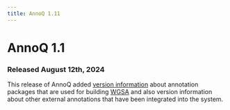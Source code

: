 ```yaml
---
title: AnnoQ 1.11
---
```


# AnnoQ 1.1
### Released August 12th, 2024

This release of AnnoQ added <a href="http://annoq.org/version">version information</a> about annotation packages that are used for building <a href="https://sites.google.com/site/jpopgen/wgsa">WGSA</a> and also version information about other external annotations that have been integrated into the system.   





